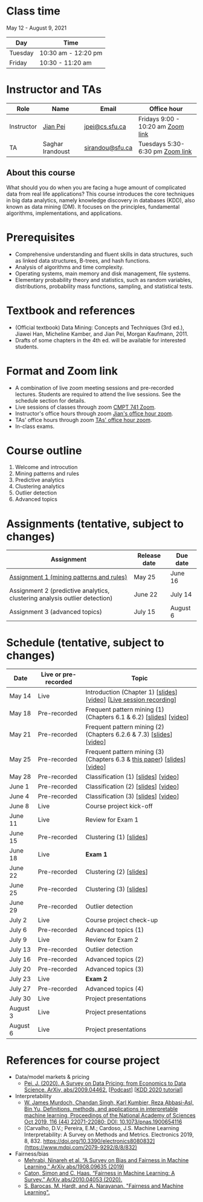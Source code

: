 # Class time
May 12 - August 9, 2021

| Day | Time |
|---|---|
| Tuesday | 10:30 am - 12:20 pm |
| Friday | 10:30 - 11:20 am |

# Instructor and TAs

| Role | Name | Email | Office hour |
|---|---|---|---|
| Instructor | [Jian Pei](http://www.cs.sfu.ca/~jpei) | jpei@cs.sfu.ca | Fridays 9:00 - 10:20 am [Zoom link](https://sfu.zoom.us/j/68175691648?pwd=VWp0cTUrZWNWdWVMWHFibHpZZ3RUdz09) |
| TA | Saghar Irandoust | sirandou@sfu.ca | Tuesdays 5:30-6:30 pm [Zoom link](https://sfu.zoom.us/j/61388159289?pwd=eGJTVWZPYXdRNkFpcGlZanh5c3h6UT09) |
 
## About this course

What should you do when you are facing a huge amount of complicated data from real life applications? This course introduces the core techniques in big data analytics, namely knowledge discovery in databases (KDD), also known as data mining (DM). It focuses on the principles, fundamental algorithms, implementations, and applications.

# Prerequisites 

- Comprehensive understanding and fluent skills in data structures, such as linked data structures, B-trees, and hash functions.
- Analysis of algorithms and time complexity.
- Operating systems, main memory and disk management, file systems.
- Elementary probability theory and statistics, such as random variables, distributions, probability mass functions, sampling, and statistical tests.

# Textbook and references
- (Official textbook) Data Mining: Concepts and Techniques (3rd ed.), Jiawei Han, Micheline Kamber, and Jian Pei, Morgan Kaufmann, 2011.
- Drafts of some chapters in the 4th ed. will be available for interested students.

# Format and Zoom link
- A combination of live zoom meeting sessions and pre-recorded lectures.  Students are required to attend the live sessions. See the schedule section for details.
- Live sessions of classes through zoom [CMPT 741 Zoom](https://sfu.zoom.us/j/61388159289?pwd=eGJTVWZPYXdRNkFpcGlZanh5c3h6UT09). 
- Instructor's office hours through zoom [Jian's office hour zoom](https://sfu.zoom.us/j/68175691648?pwd=VWp0cTUrZWNWdWVMWHFibHpZZ3RUdz09).
- TAs' office hours through zoom [TAs' office hour zoom](https://sfu.zoom.us/j/61388159289?pwd=eGJTVWZPYXdRNkFpcGlZanh5c3h6UT09).
- In-class exams.

# Course outline
1. Welcome and introcution
2. Mining patterns and rules
3. Predictive analytics
4. Clustering analytics
5. Outlier detection
6. Advanced topics

# Assignments (tentative, subject to changes)

| Assignment | Release date | Due date |
|---|---|---|
| [Assignment 1 (mining patterns and rules)](https://www.cs.sfu.ca/CourseCentral/Hypermail/cmpt-741/att-0007/CMPT_741_Assignment_1.pdf) | May 25 | June 16 |
| Assignment 2 (predictive analytics, clustering analysis outlier detection) | June 22 | July 14 |
| Assignment 3 (advanced topics) | July 15 | August 6 |

# Schedule (tentative, subject to changes)

| Date | Live or pre-recorded | Topic |
|---|---|---|
| May 14 | Live | Introduction (Chapter 1) [[slides](https://www.cs.sfu.ca/cc/741/jpei/21/741Introduction.pdf)] [[video](https://youtu.be/s0zgJRg-bI8)] [[Live session recording](https://youtu.be/ZXHFtRUetr8)] |
| May 18 | Pre-recorded | Frequent pattern mining (1) (Chapters 6.1 & 6.2) [[slides](https://www.cs.sfu.ca/cc/741/jpei/21/741PatternMining.pdf)] [[video](https://youtu.be/Oh7rIMYQORo)] |
| May 21 | Pre-recorded | Frequent pattern mining (2) (Chapters 6.2.6 & 7.3) [[slides](https://www.cs.sfu.ca/cc/741/jpei/21/741PatternMining.pdf)] [[video](https://youtu.be/9PIFFyDa3_Y)] |
| May 25 | Pre-recorded | Frequent pattern mining (3) (Chapters 6.3 & [this paper](https://www2.cs.sfu.ca/~jpei/publications/spg.pdf)) [[slides](https://www.cs.sfu.ca/cc/741/jpei/21/741PatternMining.pdf)] [[video](https://youtu.be/6coyl0kAEDg)] |
| May 28 | Pre-recorded | Classification (1) [[slides](https://www.cs.sfu.ca/cc/741/jpei/21/741Classification.pdf)] [[video](https://youtu.be/Bc7T7o_8ALk)] |
| June 1 | Pre-recorded | Classification (2) [[slides](https://www.cs.sfu.ca/cc/741/jpei/21/741Classification.pdf)] [[video](https://youtu.be/lmpHOak1kEI)]|
| June 4 | Pre-recorded | Classification (3) [[slides](https://www.cs.sfu.ca/cc/741/jpei/21/741Classification.pdf)] [[video](https://youtu.be/sUDCy-gkEno)] |
| June 8 | Live | Course project kick-off |
| June 11 | Live | Review for Exam 1 |
| June 15 | Pre-recorded | Clustering (1) [[slides](https://www.cs.sfu.ca/cc/741/jpei/21/741Clustering.pdf)] |
| June 18 | Live | **Exam 1** |
| June 22 | Pre-recorded | Clustering (2) [[slides](https://www.cs.sfu.ca/cc/741/jpei/21/741Clustering.pdf)] |
| June 25 | Pre-recorded | Clustering (3) [[slides](https://www.cs.sfu.ca/cc/741/jpei/21/741Clustering.pdf)] |
| June 29 | Pre-recorded | Outlier detection |
| July 2 | Live | Course project check-up |
| July 6 | Pre-recorded | Advanced topics (1) | 
| July 9 | Live  | Review for Exam 2 |
| July 13 | Pre-recorded | Outlier detection |
| July 16 | Pre-recorded | Advanced topics (2) |
| July 20 | Pre-recorded | Advanced topics (3) |
| July 23 | Live | **Exam 2** |
| July 27 | Pre-recorded | Advanced topics (4) |
| July 30 | Live | Project presentations |
| August 3 | Live | Project presentations| 
| August 6 | Live | Project presentations |

# References for course project
* Data/model markets & pricing
  - [Pei, J. (2020). A Survey on Data Pricing: from Economics to Data Science. ArXiv, abs/2009.04462.](https://arxiv.org/abs/2009.04462) [[Podcast](https://thedataexchange.media/pricing-data-products/)] [[KDD 2020 tutorial](https://youtube.com/playlist?list=PL8n-erTbIhTMvdXs657kBOp2pXFJVyAnB)]
* Interpretability
  - [W. James Murdoch, Chandan Singh, Karl Kumbier, Reza Abbasi-Asl, Bin Yu, Definitions, methods, and applications in interpretable machine learning, 
Proceedings of the National Academy of Sciences Oct 2019, 116 (44) 22071-22080; DOI: 10.1073/pnas.1900654116](https://www.pnas.org/content/116/44/22071)
  - [Carvalho, D.V.; Pereira, E.M.; Cardoso, J.S. Machine Learning Interpretability: A Survey on Methods and Metrics. Electronics 2019, 8, 832. https://doi.org/10.3390/electronics8080832](https://www.mdpi.com/2079-9292/8/8/832)
* Fairness/bias
  - [Mehrabi, Ninareh et al. “A Survey on Bias and Fairness in Machine Learning.” ArXiv abs/1908.09635 (2019)](https://arxiv.org/abs/1908.09635)
  - [Caton, Simon and C. Haas. “Fairness in Machine Learning: A Survey.” ArXiv abs/2010.04053 (2020).](https://arxiv.org/abs/2010.04053)
  - [S. Barocas, M. Hardt, and A. Narayanan. "Fairness and Machine Learning".](https://fairmlbook.org)

